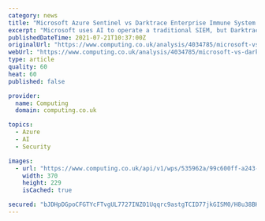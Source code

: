 ```yaml
---
category: news
title: "Microsoft Azure Sentinel vs Darktrace Enterprise Immune System: Who's on top in AI security?"
excerpt: "Microsoft uses AI to operate a traditional SIEM, but Darktrace takes a very different approach to threat hunting"
publishedDateTime: 2021-07-21T10:37:00Z
originalUrl: "https://www.computing.co.uk/analysis/4034785/microsoft-vs-darktrace-ai-security"
webUrl: "https://www.computing.co.uk/analysis/4034785/microsoft-vs-darktrace-ai-security"
type: article
quality: 60
heat: 60
published: false

provider:
  name: Computing
  domain: computing.co.uk

topics:
  - Azure
  - AI
  - Security

images:
  - url: "https://www.computing.co.uk/api/v1/wps/535962a/99c600ff-a243-4757-83a2-08a8bf82b2f8/2/Darktrace-vs-Microsoft-370x229.png"
    width: 370
    height: 229
    isCached: true

secured: "bJDHpDGpoCFGTYcFTvgUL7727INZO1Uqqrc9astgTCID77jkGISM0/H8u38BKCo3zW0gvAf3qeALNaGumIKR1K9d+Y8NMSHr4BS0Zr9b4bcegvSyJhc4cneGQWIBOt7w23ySiaX8xQ5fVAxT6UzzsMJNZzziUQsRzdxCo36ELWI2rU4K/LujJLZczgldN0tmnUE+0s29AaA6KxtGhn0hynad6mlKi47fxyd0PF0KTVQG+VTmndw5TDa7/mnVODCg0euiK+nRdlA61YWgsJaShRMIj/scf8WcSAm6WxN5eElWR5HOnUBmLyPj8NtAIELD2FHhoJS0Yla5br8ivtxle2WfZF16KJIZ9h0H8Da5/N4=;7XtwUXe6bDrsld/wpMK3Hw=="
---
```


